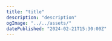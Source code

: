 ```yaml
---
title: "title"
description: "description"
ogImage: "../../assets/"
datePublished: "2024-02-21T15:30:00Z"
---
```

